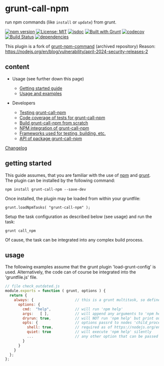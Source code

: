 # grunt-call-npm

run npm commands (like `install` or `update`) from grunt.

[![npm version](https://img.shields.io/npm/v/grunt-call-npm?color=blue)](https://www.npmjs.com/package/grunt-call-npm)
[![License: MIT](https://img.shields.io/badge/License-MIT-blue.svg)](https://opensource.org/licenses/MIT)
[![jsdoc](https://img.shields.io/static/v1?label=jsdoc&message=%20api%20&color=blue)](https://jsdoc.app/)
[![Built with Grunt](https://cdn.gruntjs.com/builtwith.svg)](https://gruntjs.com/)
[![codecov](https://codecov.io/gh/db-developer/grunt-call-npm/branch/master/graph/badge.svg)](https://codecov.io/gh/db-developer/grunt-call-npm)
[![Build Status](https://travis-ci.com/db-developer/grunt-call-npm.svg?branch=master)](https://travis-ci.com/db-developer/grunt-call-npm)
[![dependencies](https://img.shields.io/librariesio/release/npm/grunt-call-npm)](https://libraries.io/)

This plugin is a fork of [grunt-npm-command](https://github.com/unindented/grunt-npm-command) (archived repository)
Reason: https://nodejs.org/en/blog/vulnerability/april-2024-security-releases-2

## content ##

* Usage (see further down this page)
  * [Getting started guide](#getting-started)
  * [Usage and examples](#usage)

* Developers
  * [Testing grunt-call-npm](docs/grunt.md#testing)
  * [Code coverage of tests for grunt-call-npm](docs/grunt.md#code-coverage)
  * [Build grunt-call-npm from scratch](docs/grunt.md#building)
  * [NPM integration of grunt-call-npm](docs/grunt.md#npm_integration)
  * [Frameworks used for testing, building, etc.](docs/frameworks.md)
  * [API of package grunt-call-npm](docs/api.index.md)

[Changelog](CHANGELOG.md)

## getting started ##

This guide assumes, that you are familiar with the use of
[npm](https://npmjs.com "Homepage of npm") and
[grunt](https://gruntjs.com "Homepage of grunt").  
The plugin can be installed by the following command:

<code>npm install grunt-call-npm --save-dev</code>

Once installed, the plugin may be loaded from within your gruntfile:

<code>grunt.loadNpmTasks( "grunt-call-npm" );</code>

Setup the task configuration as described below (see usage) and run the task:

<code>grunt call_npm</code>

Of cause, the task can be integrated into any complex build process.

## usage ##

The following examples assume that the grunt plugin 'load-grunt-config' is used.
Alternatively, the code can of course be integrated into the 'gruntfile.js' file.  

```javascript
// file check_outdated.js
module.exports = function ( grunt, options ) {
  return {
    always: {                   // this is a grunt multitask, so define a target.
      options: {
        cmd:  "help",           // will run 'npm help'
        args:   [ ],            // will append any arguments to 'npm help'
        dryrun: true,           // will NOT run 'npm help' but print out the 'npm help' command that would have been run
        opts: {                 // options passrd to nodes 'child_process::spawn'
          shell: true,          // required as of https://nodejs.org/en/blog/vulnerability/april-2024-security-releases-2 (default! not required)
          quiet: true           // will execute 'npm help' silently
          ...                   // any other option that can be passed to 'child_process::spawn' 'opts'
        }
      }
    }
  };
};
```
